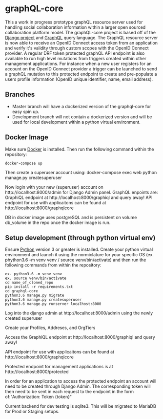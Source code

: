 # graphQL-core
This a work in progress prototype graphQL resource server used for handling social collaboration information within a larger open sourced collaboration platform model.  The graphQL-core project is based off of the [Django project](https://www.djangoproject.com/) and [GraphQL](http://graphql.org/) query language.  The GraphQL resource server is now able to receive an OpenID Connect access token from an application and verify it's validity through custom scopes with the OpenID Connect provider.  A regular DRF token protected graphQL API endpoint is also available to run high level mutations from triggers created within other management applications.  For instance when a new user registers for an account on the OpenID Connect provider a trigger can be launched to send a graphQL mutation to this protected endpoint to create and pre-populate a users profile information (OpenID unique identifier, name, email address).

## Branches
- Master branch will have a dockerized version of the graphql-core for easy spin up.
- Development branch will not contain a dockerized version and will be used for local development within a python virtual environment.

## Docker Image
Make sure [Docker](https://www.docker.com/) is installed. Then run the following command within the repository:

    docker-compose up

Then create a superuser account using:
    docker-compose exec web python manage.py createsuperuser

Now login with your new (superuser) account on http://localhost:8000/admin for Django Admin panel.
GraphQL enpoints are:
    GraphiQL endpoint at http://localhost:8000/graphiql and query away!
    API endpoint for use with applicaitons can be found at http://localhost:8000/graphqlcore

DB in docker image uses postgreSQL and is persistent on volume db_volume in the repo once the docker image is run.

## Setup development (through python virtual env)
Ensure [Python](https://www.python.org/downloads/) version 3 or greater is installed.  Create your python virtual environment and launch it using the normiclature for your specific OS (ex. phython3.6 -m venv venv / source venv/bin/activate) and then run the following commands from within the repository:

    ex. python3.6 -m venv venv
    ex. source venv/bin/activate
    cd name_of_cloned_repo
    pip install -r requirements.txt
    cd graphql-core
    python3.6 manage.py migrate
    python3.6 manage.py createsuperuser
    python3.6 manage.py runserver localhost:8000    
  
Log into the django admin at http://localhost:8000/admin using the newly created superuser

Create your Profiles, Addreses, and OrgTiers

Access the GraphiQL endpoint at http://localhost:8000/graphiql and query away!

API endpoint for use with applicaitons can be found at http://localhost:8000/graphqlcore

Protected endpoint for management applications is at http://localhost:8000/protected

In order for an application to access the protected endpoint an account will need to be created through Django Admin.  The corresponding token will then need to be sent in each request to the endpoint in the form of:"Authorization: Token {token}"

Current backend for dev testing is sqlite3.  This will be migrated to MariaDB for Prod or Staging setups.

